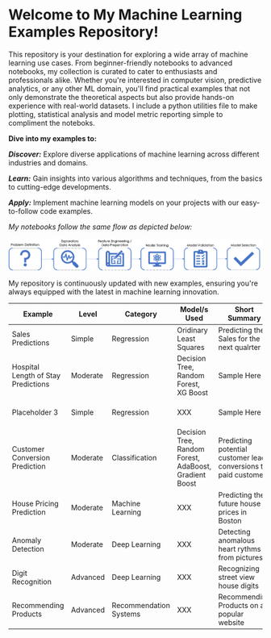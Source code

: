 # **Welcome to My Machine Learning Examples Repository!**

This repository is your destination for exploring a wide array of machine learning use cases. From beginner-friendly notebooks to advanced notebooks, my collection is curated to cater to enthusiasts and professionals alike. Whether you're interested in computer vision, predictive analytics, or any other ML domain, you'll find practical examples that not only demonstrate the theoretical aspects but also provide hands-on experience with real-world datasets. I include a python utilities file to make plotting, statistical analysis and model metric reporting simple to compliment the noteboks.

**Dive into my examples to:**

***Discover:*** Explore diverse applications of machine learning across different industries and domains.

***Learn:*** Gain insights into various algorithms and techniques, from the basics to cutting-edge developments.

***Apply:*** Implement machine learning models on your projects with our easy-to-follow code examples.

*My notebooks follow the same flow as depicted below:*

![Notebook ML Steps](./images/mlProcess.png "Flow")

My repository is continuously updated with new examples, ensuring you're always equipped with the latest in machine learning innovation. 

| Example | Level | Category | Model/s Used | Short Summary | Link |
|---------|-------|----------|--------------|---------------|------|
| Sales Predictions | Simple | Regression | Oridinary Least Squares | Predicting the Sales for the next qualrter | [Link](Regression-Sales-Prediction)|
| Hospital Length of Stay Predictions | Moderate | Regression | Decision Tree, Random Forest, XG Boost | Sample Here | [Link](Regression-Hospital-LOS)|
| Placeholder 3 | Simple | Regression | XXX | Sample Here | [Link](Link Here)|
| Customer Conversion Prediction | Moderate| Classification | Decision Tree, Random Forest, AdaBoost, Gradient Boost | Predicting potential customer lead conversions to paid customers | [Link](Classification-Customer-Conversion-Prediction) |
| House Pricing Prediction | Moderate | Machine Learning | XXX | Predicting the future house prices in Boston | [Link](MachineLearning-Housing-Price-Prediction) |
| Anomaly Detection | Moderate | Deep Learning | XXX | Detecting anomalous heart rythms from pictures | [Link](AnomalyDetection-HeartEKG)
| Digit Recognition | Advanced | Deep Learning | XXX | Recognizing street view house digits | [Link](DeepLearning-Digit-Recognition)|
| Recommending Products | Advanced | Recommendation Systems | XXX | Recommending Products on a popular website | [Link](RecommendationSystems-Products) |
